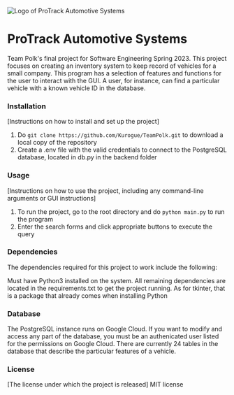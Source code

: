 ![Logo of ProTrack Automotive Systems](https://user-images.githubusercontent.com/66132436/232945181-891ce761-50df-4637-bfa8-6dddeeee5a87.png)

# ProTrack Automotive Systems
Team Polk's final project for Software Engineering Spring 2023. This project focuses on creating an inventory system to keep record of vehicles for a small company. This program has a selection of features and functions for the user to interact with the GUI. A user, for instance, can find a particular vehicle with a known vehicle ID in the database. 

### Installation
[Instructions on how to install and set up the project]
1. Do `git clone https://github.com/Kurogue/TeamPolk.git` to download a local copy of the repository
2. Create a .env file with the valid credentials to connect to the PostgreSQL database, located in db.py in the backend folder

### Usage
[Instructions on how to use the project, including any command-line arguments or GUI instructions]
1. To run the project, go to the root directory and do `python main.py` to run the program
2. Enter the search forms and click appropriate buttons to execute the query

### Dependencies
The dependencies required for this project to work include the following:

Must have Python3 installed on the system. All remaining dependencies are located in the requirements.txt to get the project running. As for tkinter, that is a package that already comes when installing Python

### Database

The PostgreSQL instance runs on Google Cloud. If you want to modify and access any part of the database, you must be an authenicated user listed for the permissions on Google Cloud. There are currently 24 tables in the database that describe the particular features of a vehicle.

### License
[The license under which the project is released]
MIT license
